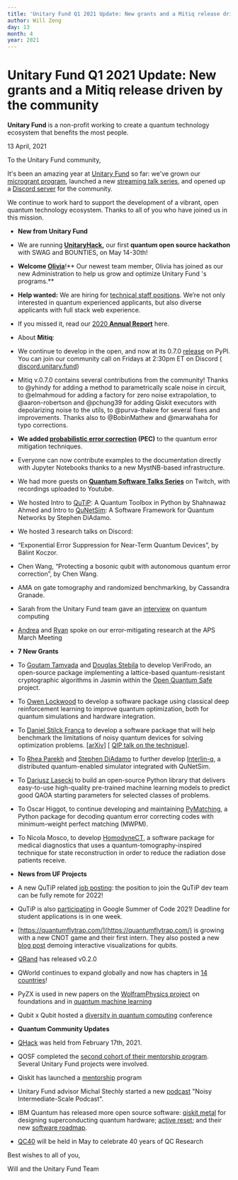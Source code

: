 ```yaml
---
title: 'Unitary Fund Q1 2021 Update: New grants and a Mitiq release driven by the community'
author: Will Zeng
day: 13
month: 4
year: 2021
---
```


Unitary Fund Q1 2021 Update: New grants and a Mitiq release driven by the community
===================================================================================

**Unitary Fund** is a non-profit working to create a quantum technology ecosystem that benefits the most people.

  

13 April, 2021

To the Unitary Fund community,

It's been an amazing year at [Unitary Fund](https://unitary.fund/) so far: we've grown our [microgrant program](https://unitary.fund/grants.html), launched a new [streaming talk series](https://unitary.fund/talks.html), and opened up a [Discord server](https://discord.unitary.fund/) for the community.

We continue to work hard to support the development of a vibrant, open quantum technology ecosystem. Thanks to all of you who have joined us in this mission.

*   ****New from Unitary Fund****

*   We are running [**UnitaryHack**](https://unitaryfund.github.io/unitaryhack/)**,** our first **quantum open source hackathon** with SWAG and BOUNTIES, on May 14-30th!
*   **Welcome [**Olivia**](https://twitter.com/unitaryfund/status/1379139956627501058)**!** Our newest team member, Olivia has joined as our new Administration to help us grow and optimize Unitary Fund 's programs.**
*   **Help wanted:** We are hiring for [technical staff positions](https://unitary.fund/jobs/mts.html). We’re not only interested in quantum experienced applicants, but also diverse applicants with full stack web experience.
*   If you missed it, read our [2020 **Annual Report**](https://unitary.fund/posts/2020.html) here.
*   About **Mitiq**: 

*   We continue to develop in the open, and now at its 0.7.0 [release](https://mitiq.readthedocs.io/en/stable/changelog.html) on PyPI. You can join our community call on Fridays at 2:30pm ET on Discord ( [discord.unitary.fund](http://discord.unitary.fund/))
*   Mitiq v.0.7.0 contains several contributions from the community! Thanks to @yhindy for adding a method to parametrically scale noise in circuit, to @elmahmoud for adding a factory for zero noise extrapolation, to @aaron-robertson and @pchung39 for adding Qiskit executors with depolarizing noise to the utils, to @purva-thakre for several fixes and improvements. Thanks also to @BobinMathew and @marwahaha for typo corrections.
*   **We added [probabilistic error correction](https://mitiq.readthedocs.io/en/stable/guide/guide-getting-started.html#probabilistic-error-cancellation) (PEC)** to the quantum error mitigation techniques. 
*   Everyone can now contribute examples to the documentation directly with Jupyter Notebooks thanks to a new MystNB-based infrastructure.

*   We had more guests on [**Quantum Software Talks Series**](https://unitary.fund/talks.html) on Twitch, with recordings uploaded to Youtube. 

*   We hosted Intro to [QuTiP](http://qutip.org/): A Quantum Toolbox in Python by Shahnawaz Ahmed and Intro to [QuNetSim](http://github.com/tqsd/QuNetSim): A Software Framework for Quantum Networks by Stephen DiAdamo.

*   We hosted 3 research talks on Discord:

*   “Exponential Error Suppression for Near-Term Quantum Devices”, by Bálint Koczor.
*   Chen Wang, “Protecting a bosonic qubit with autonomous quantum error correction”, by Chen Wang.
*   AMA on gate tomography and randomized benchmarking, by Cassandra Granade.

*   Sarah from the Unitary Fund team gave an [interview](https://www.lastweekinaws.com/podcast/screaming-in-the-cloud/the-inevitability-of-quantum-computing-with-dr.-sarah-kaiser/) on quantum computing 
*   [Andrea](http://meetings.aps.org/Meeting/MAR21/Session/E33.5) and [Ryan](https://meetings.aps.org/Meeting/MAR21/Session/C33.2) spoke on our error-mitigating research at the APS March Meeting

*   ****7 New Grants****

*   To [Goutam Tamvada](https://github.com/xvzcf) and [Douglas Stebila](https://www.douglas.stebila.ca/) to develop VeriFrodo, an open-source package implementing a lattice-based quantum-resistant cryptographic algorithms in Jasmin within the [Open Quantum Safe](https://github.com/open-quantum-safe) project.
*   To [Owen Lockwood](https://github.com/lockwo) to develop a software package using classical deep reinforcement learning to improve quantum optimization, both for quantum simulations and hardware integration.
*   To [Daniel Stilck França](https://twitter.com/dsfranca) to develop a software package that will help benchmark the limitations of noisy quantum devices for solving optimization problems. \[[arXiv](https://arxiv.org/pdf/2009.05532.pdf)\] \[ [QIP talk on the technique](https://www.youtube.com/watch?v=00ULKjGu1-A)\].
*   To [Rhea Parekh](https://twitter.com/RheaParekh1) and [Stephen DiAdamo](https://scholar.google.ca/citations?user=k9O1vSwAAAAJ&hl=en) to further develop [Interlin-q](https://github.com/Interlin-q/Interlin-q/), a distributed quantum-enabled simulator integrated with QuNetSim.
*   To [Dariusz Lasecki](https://dlasecki.github.io/) to build an open-source Python library that delivers easy-to-use high-quality pre-trained machine learning models to predict good QAOA starting parameters for selected classes of problems.
*   To Oscar Higgot, to continue developing and maintaining [PyMatching](https://github.com/oscarhiggott/PyMatching), a Python package for decoding quantum error correcting codes with minimum-weight perfect matching (MWPM).
*   To Nicola Mosco, to develop [HomodyneCT](https://gitlab.com/homodyne-ct/hct-tools), a software package for medical diagnostics that uses a quantum-tomography-inspired technique for state reconstruction in order to reduce the radiation dose patients receive.

*   ****News from UF Projects****

*   A new QuTiP related [job posting](https://www.riken.jp/en/careers/researchers/20200914_2/index.html): the position to join the QuTiP dev team can be fully remote for 2022!
*   QuTiP is also [participating](https://github.com/qutip/qutip/wiki/Google-Summer-of-Code-2021) in Google Summer of Code 2021! Deadline for student applications is in one week.
*   [https://quantumflytrap.com/](https://quantumflytrap.com/) is growing with a new CNOT game and their first intern. They also posted a new [blog post](https://quantumflytrap.com/blog/2021/qubit-interactively/) demoing interactive visualizations for qubits.
*   [QRand](https://github.com/pedrorrivero/qrand/) has released v0.2.0 
*   QWorld continues to expand globally and now has chapters in [14 countries](https://qworld.net/qcousins/)!
*   PyZX is used in new papers on the [WolframPhysics project](https://arxiv.org/abs/2103.15820) on foundations and in [quantum machine learning](https://arxiv.org/abs/2103.07960)
*   Qubit x Qubit hosted a [diversity in quantum computing](https://www.qubitbyqubit.org/conference) conference

*   ****Quantum Community Updates****
  

*   [QHack](https://qhack.ai/) was held from February 17th, 2021.
*   QOSF completed the [second cohort of their mentorship program](https://qosf.org/mentorship_cohort_2/). Several Unitary Fund projects were involved.
*   Qiskit has launched a [mentorship](https://github.com/qiskit-community/qiskit-advocate-mentorship-program) program
*   Unitary Fund advisor Michal Stechly started a new [podcast](https://www.mustythoughts.com/podcast.html) "Noisy Intermediate-Scale Podcast".
*   IBM Quantum has released more open source software: [qiskit metal](https://medium.com/qiskit/starting-today-anyone-can-design-quantum-hardware-with-qiskit-metal-4fd5dcf4c7cf) for designing superconducting quantum hardware; [active reset](https://www.ibm.com/blogs/research/2021/02/quantum-mid-circuit-measurement/); and their new [software roadmap](https://www.ibm.com/blogs/research/2021/02/quantum-development-roadmap/).
*   [QC40](https://www.ibm.com/blogs/research/2021/03/qc40-physics-computation/) will be held in May to celebrate 40 years of QC Research

Best wishes to all of you,

Will and the Unitary Fund Team
